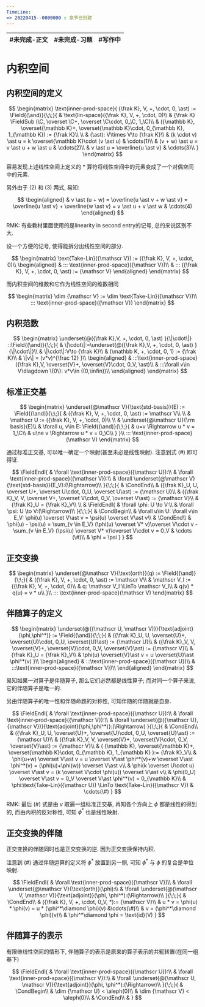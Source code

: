 ```yaml
---
TimeLine: 
=> 20220415--0000000 : 章节已创建
---
```

| #未完成-正文 | #未完成-习题 | #写作中 | 
| ------------ | ------------ | ------- |

# 内积空间

## 内积空间的定义

$$
\begin{matrix}
\text{inner-prod-space}(
   {\frak K},
    V, +, \cdot, 0, \ast) 
:= \Field{(\and)}{\;\;}{
    & \text{lin-space}({\frak K}, V, +, \cdot, 0)\\
    & {\frak K} \FieldSub (\C, \overset \C+, \overset \C\cdot, 0_\C, 1_\C)\\
    & ({\mathbb K}, \overset{\mathbb K}+, \overset{\mathbb K}\cdot, 0_{\mathbb K}, 1_{\mathbb K}) := {\frak K}\\
    \\
    & (\ast): V\times V\to {\frak K}\\
    & (k \cdot v) \ast u = k \overset{\mathbb K}\cdot (v \ast u) & \cdots(1)\\
    & (v + w) \ast u = v \ast u + w \ast u & \cdots(2)\\
    & v \ast u = \overline{u \ast v} & \cdots(3)\\
}
\end{matrix}
$$

容易发现上述线性空间上定义的 $\ast$ 算符将线性空间中的元素变成了一个对偶空间中的元素. 

另外由于 $(2)$ 和 $(3)$ 两式, 易知: 

$$
\begin{aligned}
& v \ast (u + w) = \overline{u \ast v + w \ast v} 
= \overline{u \ast v} + \overline{w \ast v}
= v \ast u + v \ast w
& \cdots(4)
\end{aligned}
$$

RMK: 有些教材里面使用的是linearity in second entry的记号, 总的来说区别不大. 

设一个方便的记号, 使得能拆分出线性空间的部分. 

$$
\begin{matrix}
\text{Take-Lin}({\mathscr V}) := ({\frak K}, V, +, \cdot, 0)\\
\begin{aligned}
    & ::: \text{inner-prod-space}({\mathscr V})\\
    & ::: ({\frak K}, V, +, \cdot, 0, \ast)  := {\mathscr V}
\end{aligned}
\end{matrix}
$$

而内积空间的维数和它作为线性空间的维数相同

$$
\begin{matrix}
\dim {\mathscr V} := \dim \text{Take-Lin}({\mathscr V})\\
::: \text{inner-prod-space}({\mathscr V})
\end{matrix}
$$

## 内积范数

$$
\begin{matrix}
\underset{@({\frak K},V, +, \cdot, 0, \ast) }{\|\cdot\|}
::\Field{(\and)}{\;\;}{
    & \|\cdot\|:=\underset{@({\frak K},V, +, \cdot, 0, \ast) }{\|\cdot\|}\\
    & \|\cdot\|:V\to {\frak K}\\
    & (\mathbb K, +, \cdot, 0, 1) := {\frak K}\\
    & \|v\| = (v*v)^{\frac 12}
}\\
\begin{aligned}
    & :::\text{inner-prod-space}({\frak K},V, \overset{V}+, \overset{V}\cdot, 0_V, \ast)\\
    & :::\forall v\in V\diagdown \{0\}: v*v\in ((0,\infin))\\
\end{aligned}
\end{matrix}
$$

## 标准正交基

$$
\begin{matrix}
\underset{@\mathscr V}{\text{std-basis}}(E)
:= \Field{(\and)}{\;\;}{
    & ({\frak K}, V, +, \cdot, 0, \ast) := \mathscr V\\
    \\
    & \mathscr U := ({\frak K}, V, +, \cdot, 0)\\
    \\
    & \underset{@\mathscr U}{\rm basis}(E)\\
    & \forall u, v\in E: \Field{(\and)}{\;\;}{
        & u=v \Rightarrow u * v = 1_\C\\
        & u\ne v \Rightarrow u * v = 0_\C\\
    }
}\\
::: \text{inner-prod-space}(\mathscr V)
\end{matrix}
$$

通过标准正交基, 可以唯一确定一个映射(甚至未必是线性映射). 注意到式 $(\#)$ 即可得证. 

$$
\FieldEndl{
    & \forall \text{inner-prod-space}({\mathscr U}):\\
    & \forall \text{inner-prod-space}({\mathscr V}):\\
    & \forall \underset{@\mathscr V}{\text{std-basis}}(E_V):(\Rightarrow)\\
}{\;\;}{
    & \CondEnd\\
    & ({\frak K}_U, U, \overset U+, \overset U\cdot, 0_U, \overset U\ast) := {\mathscr U}\\
    & ({\frak K}_V, V, \overset V+, \overset V\cdot, 0_V, \overset V\ast) := {\mathscr V}\\
    & {\frak K}_U = {\frak K}_V\\
    \\
    & \FieldEndl{
        & \forall \phi: U \to V:\\
        & \forall \psi: U \to V:(\Rightarrow)\\ 
    }{\;\;}{
        & \CondBegin\\
        & \forall u\in U: \forall v\in E_V:
            \phi(u) \overset V\ast v = \psi(u) \overset V\ast v\\
         & \CondEnd\\
         & \phi(u) - \psi(u) 
             = \sum_{v \in E_V} (\phi(u) \overset V* v)\overset V\cdot v  
             - \sum_{v \in E_V} (\psi(u) \overset V* v)\overset V\cdot v 
             = 0_V & \cdots (\#)\\
         & \phi = \psi
    }
}
$$

## 正交变换

$$
\begin{matrix}
\underset{@\mathscr V}{\text{orth}}(q) := 
\Field{(\and)}{\;\;}{
    & ({\frak K}, V, +, \cdot, 0, \ast) := \mathscr V\\
    & \mathscr V_l := ({\frak K}, V, +, \cdot, 0)\\
    & q: \mathscr V_l \LinTo \mathscr V_l\\
    & q(v) * q(u) = v * u\\
}\\
::: \text{inner-prod-space}(\mathscr V)
\end{matrix}
$$

## 伴随算子的定义

$$
\begin{matrix}
\underset{@{(\mathscr U, \mathscr V)}}{\text{adjoint}(\phi,\phi^*)}
:=
\Field{(\and)}{\;\;}{
    & ({\frak K}_U, U, \overset{U}+, \overset{U}\cdot, 0_U, \overset{U}\ast)  := {\mathscr U}\\ 
    & ({\frak K}_V, V, \overset{V}+, \overset{V}\cdot, 0_V, \overset{V}\ast)  := {\mathscr V}\\
    & {\frak K}_U = {\frak K}_V\\
    & \phi(u) \overset{V}\ast v = u \overset{U}\ast \phi^*(v)
}\\
\begin{aligned}
& :::\text{inner-prod-space}({\mathscr U})\\
& :::\text{inner-prod-space}({\mathscr V})\\
\end{aligned}
\end{matrix}
$$

易知如果一对算子是伴随算子, 那么它们必然都是线性算子; 而对同一个算子来说, 它的伴随算子是唯一的. 

另由伴随算子的唯一性和伴随命题的对称性, 可知伴随的伴随就是自身. 

$$
\FieldEndl{
    & \forall \text{inner-prod-space}({\mathscr U}):\\
    & \forall \text{inner-prod-space}({\mathscr V}):\\
    & \forall \underset{@({\mathscr U}, {\mathscr V})}{\text{adjoint}(\phi,\phi^*)}:(\Rightarrow)
}{\;\;}{
    & \CondEnd\\
    & ({\frak K}_U, U, \overset{U}+, \overset{U}\cdot, 0_U, \overset{U}\ast)  := {\mathscr U}\\ 
    & ({\frak K}_V, V, \overset{V}+, \overset{V}\cdot, 0_V, \overset{V}\ast)  := {\mathscr V}\\
    & (
        {\mathbb K}, \overset{\mathbb K}+,
         \overset{\mathbb K}\cdot, 0_{\mathbb K}, 1_{\mathbb K}
     ):= {\frak K}_V\\
    & \phi(u+w) \overset V\ast v 
        = u \overset V\ast \phi^*(v)+w \overset V\ast \phi^*(v)
        = (\phi(u)+\phi(w)) \overset V\ast v\\
    & \phi(k \overset U\cdot u) \overset V\ast v 
        = (k \overset V\cdot \phi(u)) \overset V\ast v\\
    & \phi(0_U) \overset V\ast v
        = 0_V \overset V\ast \phi^*(v) 
        = 0_{\mathbb K}\\
    & \phi:\text{Take-Lin}({\mathscr U}) \LinTo \text{Take-Lin}({\mathscr V}) & \cdots(\#)
}
$$

RMK: 最后 $(\#)$ 式是由 $v$ 取遍一组标准正交基, 再知各个方向上 $\phi$ 都是线性的得到的, 而由内积的反对称性, 可知 $\phi^*$ 也是线性映射. 

## 正交变换的伴随

正交变换的伴随同时也是正交变换的逆. 因为正交变换保持内积. 

注意到 $(\#)$ 通过伴随运算的定义将 $\phi^*$ 放置到另一侧, 可知 $\phi^*$ 与 $\phi$ 的复合是单位映射. 

$$
\FieldEndl{
    & \forall \text{inner-prod-space}({\mathscr V})\\
    & \forall \underset{@\mathscr V}{\text{orth}}(\phi):\\
    & \forall \underset{@(\mathscr V, \mathscr V)}{\text{adjoint}}(\phi, \phi^*):(\Rightarrow)\\
}{\;\;}{
    & \CondEnd\\
    & ({\frak K}, V, +, \cdot, 0_V, *):= {\mathscr V}\\
    & u * v = \phi(u) * \phi(v) = u * (\phi^*\diamond \phi)(v)
        &\cdots(\#)\\
    & v = (\phi^*\diamond \phi)(v)\\
    & \phi^*\diamond \phi = \text{id}(V)
}
$$

## 伴随算子的表示

有限维线性空间的情形下, 伴随算子的表示是原来的算子表示的共轭转置(在同一组基下)

$$
\FieldEndl{
    & \forall \text{inner-prod-space}({\mathscr U}):\\
    & \forall \text{inner-prod-space}({\mathscr V}):\\
    & \forall \underset{@(\mathscr U, \mathscr V)}{\text{adjoint}}(\phi, \phi^*):(\Rightarrow)\\
}{\;\;}{
    & \CondBegin\\
    & \dim {\mathscr U} < \aleph(0)\\
    & \dim {\mathscr V} < \aleph(0)\\
    & \CondEnd\\
    & 
}
$$
